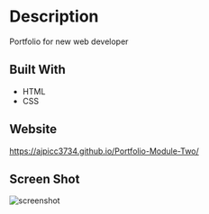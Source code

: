 # Description

Portfolio for new web developer

## Built With

- HTML
- CSS

## Website

https://ajpicc3734.github.io/Portfolio-Module-Two/

## Screen Shot

![screenshot](https://user-images.githubusercontent.com/99152798/159186086-c1794a3d-1233-44a2-8bd2-2b63cf3bec01.PNG)

